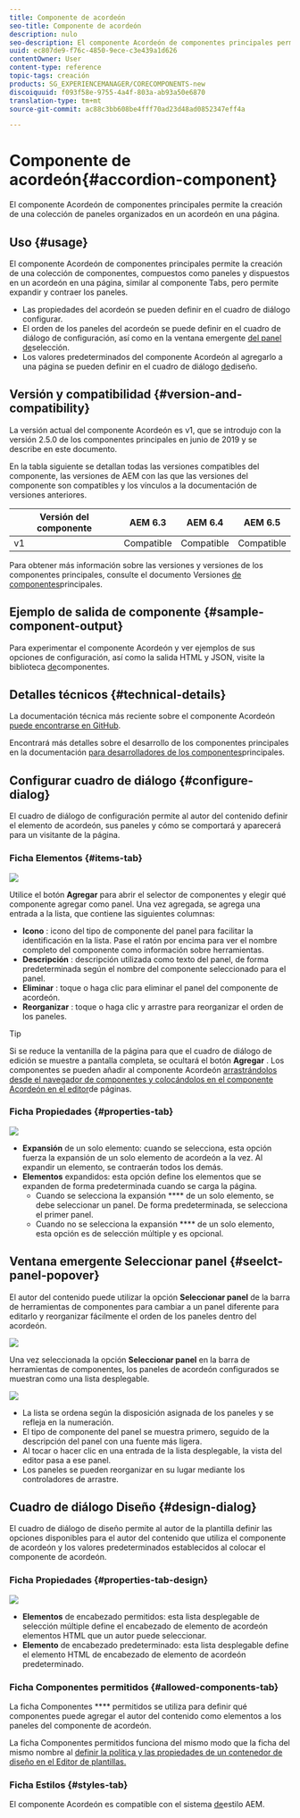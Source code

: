 ```yaml
---
title: Componente de acordeón
seo-title: Componente de acordeón
description: nulo
seo-description: El componente Acordeón de componentes principales permite la creación de una colección de paneles organizados en un acordeón en una página.
uuid: ec807de9-f76c-4850-9ece-c3e439a1d626
contentOwner: User
content-type: reference
topic-tags: creación
products: SG_EXPERIENCEMANAGER/CORECOMPONENTS-new
discoiquuid: f093f58e-9755-4a4f-803a-ab93a50e6870
translation-type: tm+mt
source-git-commit: ac88c3bb608be4fff70ad23d48ad0852347eff4a

---
```



# Componente de acordeón{#accordion-component}

El componente Acordeón de componentes principales permite la creación de una colección de paneles organizados en un acordeón en una página.

## Uso {#usage}

El componente Acordeón de componentes principales permite la creación de una colección de componentes, compuestos como paneles y dispuestos en un acordeón en una página, similar al componente [](tabs.md)Tabs, pero permite expandir y contraer los paneles.

* Las propiedades del acordeón se pueden definir en el cuadro de diálogo [](#configure-dialog)configurar.
* El orden de los paneles del acordeón se puede definir en el cuadro de diálogo de configuración, así como en la ventana emergente [del panel de](#select-planel.md)selección.
* Los valores predeterminados del componente Acordeón al agregarlo a una página se pueden definir en el cuadro de diálogo [de](#design-dialog)diseño.

## Versión y compatibilidad {#version-and-compatibility}

La versión actual del componente Acordeón es v1, que se introdujo con la versión 2.5.0 de los componentes principales en junio de 2019 y se describe en este documento.

En la tabla siguiente se detallan todas las versiones compatibles del componente, las versiones de AEM con las que las versiones del componente son compatibles y los vínculos a la documentación de versiones anteriores.

| Versión del componente | AEM 6.3 | AEM 6.4 | AEM 6.5 |
|--- |--- |--- |---|
| v1 | Compatible | Compatible | Compatible |

Para obtener más información sobre las versiones y versiones de los componentes principales, consulte el documento Versiones [de componentes](versions.md)principales.

## Ejemplo de salida de componente {#sample-component-output}

Para experimentar el componente Acordeón y ver ejemplos de sus opciones de configuración, así como la salida HTML y JSON, visite la biblioteca [de](http://opensource.adobe.com/aem-core-wcm-components/library/accordion.html)componentes.

## Detalles técnicos {#technical-details}

La documentación técnica más reciente sobre el componente Acordeón [puede encontrarse en GitHub](https://github.com/adobe/aem-core-wcm-components/tree/master/content/src/content/jcr_root/apps/core/wcm/components/accordion/v1/accordion).

Encontrará más detalles sobre el desarrollo de los componentes principales en la documentación [para desarrolladores de los componentes](developing.md)principales.

## Configurar cuadro de diálogo {#configure-dialog}

El cuadro de diálogo de configuración permite al autor del contenido definir el elemento de acordeón, sus paneles y cómo se comportará y aparecerá para un visitante de la página.

### Ficha Elementos {#items-tab}

![](assets/screen-shot-2019-06-21-08.26.38.png)

Utilice el botón **Agregar** para abrir el selector de componentes y elegir qué componente agregar como panel. Una vez agregada, se agrega una entrada a la lista, que contiene las siguientes columnas:

* **Icono** : icono del tipo de componente del panel para facilitar la identificación en la lista. Pase el ratón por encima para ver el nombre completo del componente como información sobre herramientas.
* **Descripción** : descripción utilizada como texto del panel, de forma predeterminada según el nombre del componente seleccionado para el panel.
* **Eliminar** : toque o haga clic para eliminar el panel del componente de acordeón.
* **Reorganizar** : toque o haga clic y arrastre para reorganizar el orden de los paneles.

>[!TIP]
>
>Si se reduce la ventanilla de la página para que el cuadro de diálogo de edición se muestre a pantalla completa, se ocultará el botón **Agregar** . Los componentes se pueden añadir al componente Acordeón [arrastrándolos desde el navegador de componentes y colocándolos en el componente Acordeón en el editor](https://helpx.adobe.com/experience-manager/6-5/sites/authoring/using/editing-content.html#InsertingaComponent)de páginas.

### Ficha Propiedades {#properties-tab}

![](assets/screen-shot-2019-06-21-08.26.53.png)

* **Expansión** de un solo elemento: cuando se selecciona, esta opción fuerza la expansión de un solo elemento de acordeón a la vez. Al expandir un elemento, se contraerán todos los demás.
* **Elementos** expandidos: esta opción define los elementos que se expanden de forma predeterminada cuando se carga la página.
   * Cuando se selecciona la expansión **** de un solo elemento, se debe seleccionar un panel. De forma predeterminada, se selecciona el primer panel.
   * Cuando no se selecciona la expansión **** de un solo elemento, esta opción es de selección múltiple y es opcional.

## Ventana emergente Seleccionar panel {#seelct-panel-popover}

El autor del contenido puede utilizar la opción **Seleccionar panel** de la barra de herramientas de componentes para cambiar a un panel diferente para editarlo y reorganizar fácilmente el orden de los paneles dentro del acordeón.

![](assets/screen-shot-2019-06-21-08.49.36.png)

Una vez seleccionada la opción **Seleccionar panel** en la barra de herramientas de componentes, los paneles de acordeón configurados se muestran como una lista desplegable.

![](assets/screen-shot-2019-06-21-08.52.14.png)

* La lista se ordena según la disposición asignada de los paneles y se refleja en la numeración.
* El tipo de componente del panel se muestra primero, seguido de la descripción del panel con una fuente más ligera.
* Al tocar o hacer clic en una entrada de la lista desplegable, la vista del editor pasa a ese panel.
* Los paneles se pueden reorganizar en su lugar mediante los controladores de arrastre.

## Cuadro de diálogo Diseño {#design-dialog}

El cuadro de diálogo de diseño permite al autor de la plantilla definir las opciones disponibles para el autor del contenido que utiliza el componente de acordeón y los valores predeterminados establecidos al colocar el componente de acordeón.

### Ficha Propiedades {#properties-tab-design}

![](assets/screen-shot-2019-06-21-08.58.11.png)

* **Elementos** de encabezado permitidos: esta lista desplegable de selección múltiple define el encabezado de elemento de acordeón elementos HTML que un autor puede seleccionar.
* **Elemento** de encabezado predeterminado: esta lista desplegable define el elemento HTML de encabezado de elemento de acordeón predeterminado.

### Ficha Componentes permitidos {#allowed-components-tab}

La ficha Componentes **** permitidos se utiliza para definir qué componentes puede agregar el autor del contenido como elementos a los paneles del componente de acordeón.

La ficha Componentes permitidos funciona del mismo modo que la ficha del mismo nombre al [definir la política y las propiedades de un contenedor de diseño en el Editor de plantillas.](https://helpx.adobe.com/experience-manager/6-5/sites/authoring/using/templates.html)

### Ficha Estilos {#styles-tab}

El componente Acordeón es compatible con el sistema [de](authoring.md#component-styling)estilo AEM.
